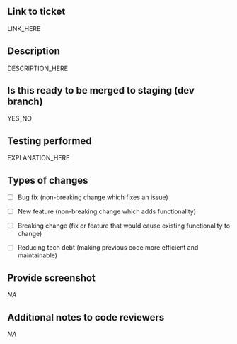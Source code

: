 ## Link to ticket
<!-- Provide a link to the Favro ticket. If there is no ticket, create one. -->

LINK_HERE


## Description
<!-- Please include a summary of the issue and the change which fixed it -->

DESCRIPTION_HERE


## Is this ready to be merged to staging (dev branch)
<!-- Yes/No -->

YES_NO


## Testing performed
<!-- Please describe how these changes were tested -->

EXPLANATION_HERE


## Types of changes
<!--- What types of changes does your code introduce? Put an `x` in all the boxes that apply: -->
- [ ] Bug fix (non-breaking change which fixes an issue)
- [ ] New feature (non-breaking change which adds functionality)
- [ ] Breaking change (fix or feature that would cause existing functionality to change)
- [ ] Reducing tech debt (making previous code more efficient and maintainable)


## Provide screenshot
<!-- If the change was a visual one, please paste a screenshot -->

_NA_


## Additional notes to code reviewers
<!-- Anything else you want to share so it can be accurately reviewed -->

_NA_